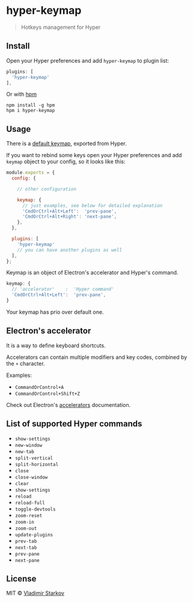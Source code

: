 # hyper-keymap

> Hotkeys management for Hyper

## Install

Open your Hyper preferences and add `hyper-keymap` to plugin list:

```js
plugins: [
  'hyper-keymap'
],
```

Or with [hpm][hpm]

    npm install -g hpm
    hpm i hyper-keymap


[hpm]: https://npm.im/hpm-cli

## Usage

There is a [default keymap](./keymap.js), exported from Hyper.

If you want to rebind some keys open your Hyper preferences and add `keymap` object to your config, so it looks like this:

```js
module.exports = {
  config: {

    // other configuration

    keymap: {
      // just examples, see below for detailed explanation
      'CmdOrCtrl+Alt+Left':  'prev-pane',
      'CmdOrCtrl+Alt+Right': 'next-pane',
    },
  },

  plugins: [
    'hyper-keymap'
    // you can have another plugins as well
  ],
};
```

Keymap is an object of Electron's accelerator and Hyper's command.

```js
keymap: {
  // 'accelerator'    :  'Hyper command'
  'CmdOrCtrl+Alt+Left':  'prev-pane',
}
```

Your keymap has prio over default one.

## Electron's accelerator

It is a way to define keyboard shortcuts.

Accelerators can contain multiple modifiers and key codes, combined by the `+` character.

Examples:

* `CommandOrControl+A`
* `CommandOrControl+Shift+Z`


Check out Electron's [accelerators][elacc] documentation.

[elacc]: http://electron.atom.io/docs/api/accelerator/

## List of supported Hyper commands

* `show-settings`
* `new-window`
* `new-tab`
* `split-vertical`
* `split-horizontal`
* `close`
* `close-window`
* `clear`
* `show-settings`
* `reload`
* `reload-full`
* `toggle-devtools`
* `zoom-reset`
* `zoom-in`
* `zoom-out`
* `update-plugins`
* `prev-tab`
* `next-tab`
* `prev-pane`
* `next-pane`

## License

MIT © [Vladimir Starkov](https://iamstarkov.com)
